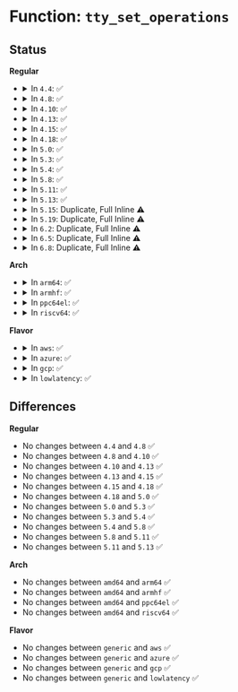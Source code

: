 # Function: <code>tty_set_operations</code>

## Status
<b>Regular</b>
<ul>
<li>
<details>
<summary>In <code>4.4</code>: ✅</summary>

```c
void tty_set_operations(struct tty_driver *driver, const struct tty_operations *op);
```

**Collision:** Unique Global

**Inline:** No

**Transformation:** False

**Instances:**

```
In drivers/tty/tty_io.c (ffffffff814df680)
Location: drivers/tty/tty_io.c:3464
Inline: False
Direct callers:
  - drivers/tty/pty.c:pty_init
  - drivers/tty/pty.c:pty_init
  - drivers/tty/pty.c:pty_init
  - drivers/tty/pty.c:pty_init
  - drivers/tty/vt/vt.c:vty_init
  - drivers/tty/hvc/hvc_console.c:hvc_alloc
  - drivers/tty/serial/serial_core.c:uart_register_driver
  - drivers/tty/serial/kgdb_nmi.c:kgdb_register_nmi_console
  - drivers/char/ttyprintk.c:ttyprintk_init
```
**Symbols:**

```
ffffffff814df680-ffffffff814df692: tty_set_operations (STB_GLOBAL)
```
</details>
</li>
<li>
<details>
<summary>In <code>4.8</code>: ✅</summary>

```c
void tty_set_operations(struct tty_driver *driver, const struct tty_operations *op);
```

**Collision:** Unique Global

**Inline:** No

**Transformation:** False

**Instances:**

```
In drivers/tty/tty_io.c (ffffffff81530750)
Location: drivers/tty/tty_io.c:3460
Inline: False
Direct callers:
  - drivers/tty/pty.c:pty_init
  - drivers/tty/pty.c:pty_init
  - drivers/tty/pty.c:pty_init
  - drivers/tty/pty.c:pty_init
  - drivers/tty/vt/vt.c:vty_init
  - drivers/tty/hvc/hvc_console.c:hvc_alloc
  - drivers/tty/serial/serial_core.c:uart_register_driver
  - drivers/tty/serial/kgdb_nmi.c:kgdb_register_nmi_console
  - drivers/char/ttyprintk.c:ttyprintk_init
```
**Symbols:**

```
ffffffff81530750-ffffffff81530762: tty_set_operations (STB_GLOBAL)
```
</details>
</li>
<li>
<details>
<summary>In <code>4.10</code>: ✅</summary>

```c
void tty_set_operations(struct tty_driver *driver, const struct tty_operations *op);
```

**Collision:** Unique Global

**Inline:** No

**Transformation:** False

**Instances:**

```
In drivers/tty/tty_io.c (ffffffff8155cea0)
Location: drivers/tty/tty_io.c:3460
Inline: False
Direct callers:
  - drivers/tty/pty.c:pty_init
  - drivers/tty/pty.c:pty_init
  - drivers/tty/pty.c:pty_init
  - drivers/tty/pty.c:pty_init
  - drivers/tty/vt/vt.c:vty_init
  - drivers/tty/hvc/hvc_console.c:hvc_alloc
  - drivers/tty/serial/serial_core.c:uart_register_driver
  - drivers/tty/serial/kgdb_nmi.c:kgdb_register_nmi_console
  - drivers/char/ttyprintk.c:ttyprintk_init
```
**Symbols:**

```
ffffffff8155cea0-ffffffff8155ceb2: tty_set_operations (STB_GLOBAL)
```
</details>
</li>
<li>
<details>
<summary>In <code>4.13</code>: ✅</summary>

```c
void tty_set_operations(struct tty_driver *driver, const struct tty_operations *op);
```

**Collision:** Unique Global

**Inline:** No

**Transformation:** False

**Instances:**

```
In drivers/tty/tty_io.c (ffffffff815718b0)
Location: drivers/tty/tty_io.c:3013
Inline: False
Direct callers:
  - drivers/tty/pty.c:pty_init
  - drivers/tty/pty.c:pty_init
  - drivers/tty/pty.c:pty_init
  - drivers/tty/pty.c:pty_init
  - drivers/tty/vt/vt.c:vty_init
  - drivers/tty/hvc/hvc_console.c:hvc_alloc
  - drivers/tty/serial/serial_core.c:uart_register_driver
  - drivers/char/ttyprintk.c:ttyprintk_init
```
**Symbols:**

```
ffffffff815718b0-ffffffff815718c2: tty_set_operations (STB_GLOBAL)
```
</details>
</li>
<li>
<details>
<summary>In <code>4.15</code>: ✅</summary>

```c
void tty_set_operations(struct tty_driver *driver, const struct tty_operations *op);
```

**Collision:** Unique Global

**Inline:** No

**Transformation:** False

**Instances:**

```
In drivers/tty/tty_io.c (ffffffff815d5e10)
Location: drivers/tty/tty_io.c:3120
Inline: False
Direct callers:
  - drivers/tty/pty.c:pty_init
  - drivers/tty/pty.c:pty_init
  - drivers/tty/pty.c:pty_init
  - drivers/tty/pty.c:pty_init
  - drivers/tty/vt/vt.c:vty_init
  - drivers/tty/hvc/hvc_console.c:hvc_alloc
  - drivers/tty/serial/serial_core.c:uart_register_driver
  - drivers/char/ttyprintk.c:ttyprintk_init
  - drivers/usb/host/xhci-dbgtty.c:xhci_dbc_tty_register_driver
```
**Symbols:**

```
ffffffff815d5e10-ffffffff815d5e22: tty_set_operations (STB_GLOBAL)
```
</details>
</li>
<li>
<details>
<summary>In <code>4.18</code>: ✅</summary>

```c
void tty_set_operations(struct tty_driver *driver, const struct tty_operations *op);
```

**Collision:** Unique Global

**Inline:** No

**Transformation:** False

**Instances:**

```
In drivers/tty/tty_io.c (ffffffff8160ef50)
Location: drivers/tty/tty_io.c:3141
Inline: False
Direct callers:
  - drivers/tty/pty.c:pty_init
  - drivers/tty/pty.c:pty_init
  - drivers/tty/pty.c:pty_init
  - drivers/tty/pty.c:pty_init
  - drivers/tty/vt/vt.c:vty_init
  - drivers/tty/hvc/hvc_console.c:hvc_alloc
  - drivers/tty/serial/serial_core.c:uart_register_driver
  - drivers/char/ttyprintk.c:ttyprintk_init
  - drivers/usb/host/xhci-dbgtty.c:xhci_dbc_tty_register_driver
```
**Symbols:**

```
ffffffff8160ef50-ffffffff8160ef62: tty_set_operations (STB_GLOBAL)
```
</details>
</li>
<li>
<details>
<summary>In <code>5.0</code>: ✅</summary>

```c
void tty_set_operations(struct tty_driver *driver, const struct tty_operations *op);
```

**Collision:** Unique Global

**Inline:** No

**Transformation:** False

**Instances:**

```
In drivers/tty/tty_io.c (ffffffff8162bb30)
Location: drivers/tty/tty_io.c:3296
Inline: False
Direct callers:
  - drivers/tty/pty.c:pty_init
  - drivers/tty/pty.c:pty_init
  - drivers/tty/pty.c:pty_init
  - drivers/tty/pty.c:pty_init
  - drivers/tty/vt/vt.c:vty_init
  - drivers/tty/hvc/hvc_console.c:hvc_alloc
  - drivers/tty/serial/serial_core.c:uart_register_driver
  - drivers/char/ttyprintk.c:ttyprintk_init
  - drivers/usb/host/xhci-dbgtty.c:xhci_dbc_tty_register_driver
```
**Symbols:**

```
ffffffff8162bb30-ffffffff8162bb42: tty_set_operations (STB_GLOBAL)
```
</details>
</li>
<li>
<details>
<summary>In <code>5.3</code>: ✅</summary>

```c
void tty_set_operations(struct tty_driver *driver, const struct tty_operations *op);
```

**Collision:** Unique Global

**Inline:** No

**Transformation:** False

**Instances:**

```
In drivers/tty/tty_io.c (ffffffff8165fa60)
Location: drivers/tty/tty_io.c:3300
Inline: False
Direct callers:
  - drivers/tty/pty.c:pty_init
  - drivers/tty/pty.c:pty_init
  - drivers/tty/pty.c:pty_init
  - drivers/tty/pty.c:pty_init
  - drivers/tty/vt/vt.c:vty_init
  - drivers/tty/hvc/hvc_console.c:hvc_alloc
  - drivers/tty/serial/serial_core.c:uart_register_driver
  - drivers/char/ttyprintk.c:ttyprintk_init
  - drivers/usb/host/xhci-dbgtty.c:xhci_dbc_tty_register_driver
```
**Symbols:**

```
ffffffff8165fa60-ffffffff8165fa72: tty_set_operations (STB_GLOBAL)
```
</details>
</li>
<li>
<details>
<summary>In <code>5.4</code>: ✅</summary>

```c
void tty_set_operations(struct tty_driver *driver, const struct tty_operations *op);
```

**Collision:** Unique Global

**Inline:** No

**Transformation:** False

**Instances:**

```
In drivers/tty/tty_io.c (ffffffff81682080)
Location: drivers/tty/tty_io.c:3296
Inline: False
Direct callers:
  - drivers/tty/pty.c:pty_init
  - drivers/tty/pty.c:pty_init
  - drivers/tty/pty.c:pty_init
  - drivers/tty/pty.c:pty_init
  - drivers/tty/vt/vt.c:vty_init
  - drivers/tty/hvc/hvc_console.c:hvc_alloc
  - drivers/tty/serial/serial_core.c:uart_register_driver
  - drivers/char/ttyprintk.c:ttyprintk_init
  - drivers/usb/host/xhci-dbgtty.c:xhci_dbc_tty_register_driver
```
**Symbols:**

```
ffffffff81682080-ffffffff81682092: tty_set_operations (STB_GLOBAL)
```
</details>
</li>
<li>
<details>
<summary>In <code>5.8</code>: ✅</summary>

```c
void tty_set_operations(struct tty_driver *driver, const struct tty_operations *op);
```

**Collision:** Unique Global

**Inline:** No

**Transformation:** False

**Instances:**

```
In drivers/tty/tty_io.c (ffffffff817334e0)
Location: drivers/tty/tty_io.c:3299
Inline: False
Direct callers:
  - drivers/tty/pty.c:unix98_pty_init
  - drivers/tty/pty.c:unix98_pty_init
  - drivers/tty/pty.c:legacy_pty_init
  - drivers/tty/pty.c:legacy_pty_init
  - drivers/tty/vt/vt.c:vty_init
  - drivers/tty/hvc/hvc_console.c:hvc_init
  - drivers/tty/serial/serial_core.c:uart_register_driver
  - drivers/char/ttyprintk.c:ttyprintk_init
  - drivers/usb/host/xhci-dbgtty.c:xhci_dbc_tty_register_driver
```
**Symbols:**

```
ffffffff817334e0-ffffffff817334f2: tty_set_operations (STB_GLOBAL)
```
</details>
</li>
<li>
<details>
<summary>In <code>5.11</code>: ✅</summary>

```c
void tty_set_operations(struct tty_driver *driver, const struct tty_operations *op);
```

**Collision:** Unique Global

**Inline:** No

**Transformation:** False

**Instances:**

```
In drivers/tty/tty_io.c (ffffffff8174f640)
Location: drivers/tty/tty_io.c:3392
Inline: False
Direct callers:
  - drivers/tty/pty.c:unix98_pty_init
  - drivers/tty/pty.c:unix98_pty_init
  - drivers/tty/pty.c:legacy_pty_init
  - drivers/tty/pty.c:legacy_pty_init
  - drivers/tty/vt/vt.c:vty_init
  - drivers/tty/hvc/hvc_console.c:hvc_init
  - drivers/tty/serial/serial_core.c:uart_register_driver
  - drivers/char/ttyprintk.c:ttyprintk_init
  - drivers/usb/host/xhci-dbgtty.c:dbc_tty_init
```
**Symbols:**

```
ffffffff8174f640-ffffffff8174f652: tty_set_operations (STB_GLOBAL)
```
</details>
</li>
<li>
<details>
<summary>In <code>5.13</code>: ✅</summary>

```c
void tty_set_operations(struct tty_driver *driver, const struct tty_operations *op);
```

**Collision:** Unique Global

**Inline:** No

**Transformation:** False

**Instances:**

```
In drivers/tty/tty_io.c (ffffffff817335f0)
Location: drivers/tty/tty_io.c:3441
Inline: False
Direct callers:
  - drivers/tty/pty.c:unix98_pty_init
  - drivers/tty/pty.c:unix98_pty_init
  - drivers/tty/pty.c:legacy_pty_init
  - drivers/tty/pty.c:legacy_pty_init
  - drivers/tty/vt/vt.c:vty_init
  - drivers/tty/hvc/hvc_console.c:hvc_alloc
  - drivers/tty/serial/serial_core.c:uart_register_driver
  - drivers/char/ttyprintk.c:ttyprintk_init
  - drivers/usb/host/xhci-dbgtty.c:xhci_dbc_tty_probe
```
**Symbols:**

```
ffffffff817335f0-ffffffff81733602: tty_set_operations (STB_GLOBAL)
```
</details>
</li>
<li>
<details>
<summary>In <code>5.15</code>: Duplicate, Full Inline ⚠️</summary>

**Collision:** Static Duplication

**Inline:** Full

**Transformation:** False

**Instances:**

```
In drivers/tty/pty.c (ffffffff832f9a46)
Location: include/linux/tty_driver.h:346
Inline: True
Inline callers:
  - drivers/tty/pty.c:unix98_pty_init
  - drivers/tty/pty.c:unix98_pty_init
  - drivers/tty/pty.c:legacy_pty_init
  - drivers/tty/pty.c:legacy_pty_init
```
```
In drivers/tty/vt/vt.c (ffffffff832fa348)
Location: include/linux/tty_driver.h:346
Inline: True
Inline callers:
  - drivers/tty/vt/vt.c:vty_init
```
```
In drivers/tty/hvc/hvc_console.c (ffffffff817d6a67)
Location: include/linux/tty_driver.h:346
Inline: True
Inline callers:
  - drivers/tty/hvc/hvc_console.c:hvc_alloc
```
```
In drivers/tty/serial/serial_core.c (ffffffff817da811)
Location: include/linux/tty_driver.h:346
Inline: True
Inline callers:
  - drivers/tty/serial/serial_core.c:uart_register_driver
```
```
In drivers/tty/serial/kgdb_nmi.c (ffffffff817f05e8)
Location: include/linux/tty_driver.h:346
Inline: True
```
```
In drivers/char/ttyprintk.c (ffffffff832fb7dd)
Location: include/linux/tty_driver.h:346
Inline: True
Inline callers:
  - drivers/char/ttyprintk.c:ttyprintk_init
```
```
In drivers/usb/host/xhci-dbgtty.c (ffffffff819ab858)
Location: include/linux/tty_driver.h:346
Inline: True
Inline callers:
  - drivers/usb/host/xhci-dbgtty.c:xhci_dbc_tty_probe
```
</details>
</li>
<li>
<details>
<summary>In <code>5.19</code>: Duplicate, Full Inline ⚠️</summary>

**Collision:** Static Duplication

**Inline:** Full

**Transformation:** False

**Instances:**

```
In drivers/tty/pty.c (ffffffff834b2268)
Location: include/linux/tty_driver.h:486
Inline: True
Inline callers:
  - drivers/tty/pty.c:unix98_pty_init
  - drivers/tty/pty.c:unix98_pty_init
  - drivers/tty/pty.c:legacy_pty_init
  - drivers/tty/pty.c:legacy_pty_init
```
```
In drivers/tty/vt/vt.c (ffffffff834b2bc1)
Location: include/linux/tty_driver.h:486
Inline: True
Inline callers:
  - drivers/tty/vt/vt.c:vty_init
```
```
In drivers/tty/hvc/hvc_console.c (ffffffff81914b4a)
Location: include/linux/tty_driver.h:486
Inline: True
Inline callers:
  - drivers/tty/hvc/hvc_console.c:hvc_alloc
```
```
In drivers/tty/serial/serial_core.c (ffffffff819195e0)
Location: include/linux/tty_driver.h:486
Inline: True
Inline callers:
  - drivers/tty/serial/serial_core.c:uart_register_driver
```
```
In drivers/tty/serial/kgdb_nmi.c (ffffffff819309a4)
Location: include/linux/tty_driver.h:486
Inline: True
Inline callers:
  - drivers/tty/serial/kgdb_nmi.c:kgdb_register_nmi_console
```
```
In drivers/char/ttyprintk.c (ffffffff834b41f4)
Location: include/linux/tty_driver.h:486
Inline: True
Inline callers:
  - drivers/char/ttyprintk.c:ttyprintk_init
```
```
In drivers/usb/host/xhci-dbgtty.c (ffffffff81b09d06)
Location: include/linux/tty_driver.h:486
Inline: True
Inline callers:
  - drivers/usb/host/xhci-dbgtty.c:dbc_tty_init
```
</details>
</li>
<li>
<details>
<summary>In <code>6.2</code>: Duplicate, Full Inline ⚠️</summary>

**Collision:** Static Duplication

**Inline:** Full

**Transformation:** False

**Instances:**

```
In drivers/tty/pty.c (ffffffff83eec841)
Location: include/linux/tty_driver.h:485
Inline: True
Inline callers:
  - drivers/tty/pty.c:unix98_pty_init
  - drivers/tty/pty.c:unix98_pty_init
  - drivers/tty/pty.c:legacy_pty_init
  - drivers/tty/pty.c:legacy_pty_init
```
```
In drivers/tty/vt/vt.c (ffffffff83eed456)
Location: include/linux/tty_driver.h:485
Inline: True
Inline callers:
  - drivers/tty/vt/vt.c:vty_init
```
```
In drivers/tty/hvc/hvc_console.c (ffffffff81a6fd2a)
Location: include/linux/tty_driver.h:485
Inline: True
Inline callers:
  - drivers/tty/hvc/hvc_console.c:hvc_alloc
```
```
In drivers/tty/serial/serial_core.c (ffffffff81a75080)
Location: include/linux/tty_driver.h:485
Inline: True
Inline callers:
  - drivers/tty/serial/serial_core.c:uart_register_driver
```
```
In drivers/tty/serial/kgdb_nmi.c (ffffffff81a8eed4)
Location: include/linux/tty_driver.h:485
Inline: True
Inline callers:
  - drivers/tty/serial/kgdb_nmi.c:kgdb_register_nmi_console
```
```
In drivers/char/ttyprintk.c (ffffffff83eef1fa)
Location: include/linux/tty_driver.h:485
Inline: True
Inline callers:
  - drivers/char/ttyprintk.c:ttyprintk_init
```
```
In drivers/usb/host/xhci-dbgtty.c (ffffffff81c99b06)
Location: include/linux/tty_driver.h:485
Inline: True
Inline callers:
  - drivers/usb/host/xhci-dbgtty.c:dbc_tty_init
```
</details>
</li>
<li>
<details>
<summary>In <code>6.5</code>: Duplicate, Full Inline ⚠️</summary>

**Collision:** Static Duplication

**Inline:** Full

**Transformation:** False

**Instances:**

```
In drivers/tty/pty.c (ffffffff83712511)
Location: include/linux/tty_driver.h:485
Inline: True
Inline callers:
  - drivers/tty/pty.c:unix98_pty_init
  - drivers/tty/pty.c:unix98_pty_init
  - drivers/tty/pty.c:legacy_pty_init
  - drivers/tty/pty.c:legacy_pty_init
```
```
In drivers/tty/vt/vt.c (ffffffff83713106)
Location: include/linux/tty_driver.h:485
Inline: True
Inline callers:
  - drivers/tty/vt/vt.c:vty_init
```
```
In drivers/tty/hvc/hvc_console.c (ffffffff81aba4d9)
Location: include/linux/tty_driver.h:485
Inline: True
Inline callers:
  - drivers/tty/hvc/hvc_console.c:hvc_alloc
```
```
In drivers/tty/serial/serial_core.c (ffffffff81abf891)
Location: include/linux/tty_driver.h:485
Inline: True
Inline callers:
  - drivers/tty/serial/serial_core.c:uart_register_driver
```
```
In drivers/tty/serial/kgdb_nmi.c (ffffffff81ada684)
Location: include/linux/tty_driver.h:485
Inline: True
Inline callers:
  - drivers/tty/serial/kgdb_nmi.c:kgdb_register_nmi_console
```
```
In drivers/char/ttyprintk.c (ffffffff83714e3a)
Location: include/linux/tty_driver.h:485
Inline: True
Inline callers:
  - drivers/char/ttyprintk.c:ttyprintk_init
```
```
In drivers/usb/host/xhci-dbgtty.c (ffffffff81d00eb6)
Location: include/linux/tty_driver.h:485
Inline: True
Inline callers:
  - drivers/usb/host/xhci-dbgtty.c:dbc_tty_init
```
</details>
</li>
<li>
<details>
<summary>In <code>6.8</code>: Duplicate, Full Inline ⚠️</summary>

**Collision:** Static Duplication

**Inline:** Full

**Transformation:** False

**Instances:**

```
In drivers/tty/pty.c (ffffffff83945f21)
Location: include/linux/tty_driver.h:483
Inline: True
Inline callers:
  - drivers/tty/pty.c:unix98_pty_init
  - drivers/tty/pty.c:unix98_pty_init
  - drivers/tty/pty.c:legacy_pty_init
  - drivers/tty/pty.c:legacy_pty_init
```
```
In drivers/tty/vt/vt.c (ffffffff83946b36)
Location: include/linux/tty_driver.h:483
Inline: True
Inline callers:
  - drivers/tty/vt/vt.c:vty_init
```
```
In drivers/tty/hvc/hvc_console.c (ffffffff81b0d219)
Location: include/linux/tty_driver.h:483
Inline: True
Inline callers:
  - drivers/tty/hvc/hvc_console.c:hvc_alloc
```
```
In drivers/tty/serial/serial_core.c (ffffffff81b126d1)
Location: include/linux/tty_driver.h:483
Inline: True
Inline callers:
  - drivers/tty/serial/serial_core.c:uart_register_driver
```
```
In drivers/tty/serial/kgdb_nmi.c (ffffffff81b2d984)
Location: include/linux/tty_driver.h:483
Inline: True
Inline callers:
  - drivers/tty/serial/kgdb_nmi.c:kgdb_register_nmi_console
```
```
In drivers/char/ttyprintk.c (ffffffff8394889a)
Location: include/linux/tty_driver.h:483
Inline: True
Inline callers:
  - drivers/char/ttyprintk.c:ttyprintk_init
```
```
In drivers/usb/host/xhci-dbgtty.c (ffffffff81db69e6)
Location: include/linux/tty_driver.h:483
Inline: True
Inline callers:
  - drivers/usb/host/xhci-dbgtty.c:dbc_tty_init
```
</details>
</li>
</ul>
<b>Arch</b>
<ul>
<li>
<details>
<summary>In <code>arm64</code>: ✅</summary>

```c
void tty_set_operations(struct tty_driver *driver, const struct tty_operations *op);
```

**Collision:** Unique Global

**Inline:** No

**Transformation:** False

**Instances:**

```
In drivers/tty/tty_io.c (ffff80001084e3a0)
Location: drivers/tty/tty_io.c:3296
Inline: False
Direct callers:
  - drivers/tty/pty.c:pty_init
  - drivers/tty/pty.c:pty_init
  - drivers/tty/pty.c:pty_init
  - drivers/tty/pty.c:pty_init
  - drivers/tty/vt/vt.c:vty_init
  - drivers/tty/hvc/hvc_console.c:hvc_alloc
  - drivers/tty/serial/serial_core.c:uart_register_driver
  - drivers/char/ttyprintk.c:ttyprintk_init
  - drivers/usb/host/xhci-dbgtty.c:xhci_dbc_tty_register_driver
```
**Symbols:**

```
ffff80001084e3a0-ffff80001084e3cc: tty_set_operations (STB_GLOBAL)
```
</details>
</li>
<li>
<details>
<summary>In <code>armhf</code>: ✅</summary>

```c
void tty_set_operations(struct tty_driver *driver, const struct tty_operations *op);
```

**Collision:** Unique Global

**Inline:** No

**Transformation:** False

**Instances:**

```
In drivers/tty/tty_io.c (c095a32c)
Location: drivers/tty/tty_io.c:3296
Inline: False
Direct callers:
  - drivers/tty/pty.c:pty_init
  - drivers/tty/pty.c:pty_init
  - drivers/tty/pty.c:pty_init
  - drivers/tty/pty.c:pty_init
  - drivers/tty/vt/vt.c:vty_init
  - drivers/tty/hvc/hvc_console.c:hvc_alloc
  - drivers/tty/serial/serial_core.c:uart_register_driver
  - drivers/char/ttyprintk.c:ttyprintk_init
  - drivers/usb/host/xhci-dbgtty.c:xhci_dbc_tty_register_driver
```
**Symbols:**

```
c095a32c-c095a348: tty_set_operations (STB_GLOBAL)
```
</details>
</li>
<li>
<details>
<summary>In <code>ppc64el</code>: ✅</summary>

```c
void tty_set_operations(struct tty_driver *driver, const struct tty_operations *op);
```

**Collision:** Unique Global

**Inline:** No

**Transformation:** False

**Instances:**

```
In drivers/tty/tty_io.c (c0000000008ecaf0)
Location: drivers/tty/tty_io.c:3296
Inline: False
Direct callers:
  - drivers/tty/pty.c:pty_init
  - drivers/tty/pty.c:pty_init
  - drivers/tty/pty.c:pty_init
  - drivers/tty/pty.c:pty_init
  - drivers/tty/vt/vt.c:vty_init
  - drivers/tty/hvc/hvsi.c:hvsi_init
  - drivers/tty/hvc/hvc_console.c:hvc_alloc
  - drivers/tty/serial/serial_core.c:uart_register_driver
  - drivers/char/ttyprintk.c:ttyprintk_init
  - drivers/usb/host/xhci-dbgtty.c:xhci_dbc_tty_register_driver
```
**Symbols:**

```
c0000000008ecaf0-c0000000008ecb00: tty_set_operations (STB_GLOBAL)
```
</details>
</li>
<li>
<details>
<summary>In <code>riscv64</code>: ✅</summary>

```c
void tty_set_operations(struct tty_driver *driver, const struct tty_operations *op);
```

**Collision:** Unique Global

**Inline:** No

**Transformation:** False

**Instances:**

```
In drivers/tty/tty_io.c (ffffffe00052ca34)
Location: drivers/tty/tty_io.c:3296
Inline: False
Direct callers:
  - drivers/tty/pty.c:pty_init
  - drivers/tty/pty.c:pty_init
  - drivers/tty/pty.c:pty_init
  - drivers/tty/pty.c:pty_init
  - drivers/tty/vt/vt.c:vty_init
  - drivers/tty/hvc/hvc_console.c:hvc_alloc
  - drivers/tty/serial/serial_core.c:uart_register_driver
  - drivers/char/ttyprintk.c:ttyprintk_init
  - drivers/usb/host/xhci-dbgtty.c:xhci_dbc_tty_register_driver
```
**Symbols:**

```
ffffffe00052ca34-ffffffe00052ca5e: tty_set_operations (STB_GLOBAL)
```
</details>
</li>
</ul>
<b>Flavor</b>
<ul>
<li>
<details>
<summary>In <code>aws</code>: ✅</summary>

```c
void tty_set_operations(struct tty_driver *driver, const struct tty_operations *op);
```

**Collision:** Unique Global

**Inline:** No

**Transformation:** False

**Instances:**

```
In drivers/tty/tty_io.c (ffffffff81647b00)
Location: drivers/tty/tty_io.c:3296
Inline: False
Direct callers:
  - drivers/tty/pty.c:pty_init
  - drivers/tty/pty.c:pty_init
  - drivers/tty/pty.c:pty_init
  - drivers/tty/pty.c:pty_init
  - drivers/tty/vt/vt.c:vty_init
  - drivers/tty/hvc/hvc_console.c:hvc_alloc
  - drivers/tty/serial/serial_core.c:uart_register_driver
  - drivers/char/ttyprintk.c:ttyprintk_init
```
**Symbols:**

```
ffffffff81647b00-ffffffff81647b12: tty_set_operations (STB_GLOBAL)
```
</details>
</li>
<li>
<details>
<summary>In <code>azure</code>: ✅</summary>

```c
void tty_set_operations(struct tty_driver *driver, const struct tty_operations *op);
```

**Collision:** Unique Global

**Inline:** No

**Transformation:** False

**Instances:**

```
In drivers/tty/tty_io.c (ffffffff81627f60)
Location: drivers/tty/tty_io.c:3296
Inline: False
Direct callers:
  - drivers/tty/pty.c:pty_init
  - drivers/tty/pty.c:pty_init
  - drivers/tty/pty.c:pty_init
  - drivers/tty/pty.c:pty_init
  - drivers/tty/vt/vt.c:vty_init
  - drivers/tty/hvc/hvc_console.c:hvc_alloc
  - drivers/tty/serial/serial_core.c:uart_register_driver
  - drivers/char/ttyprintk.c:ttyprintk_init
  - drivers/usb/host/xhci-dbgtty.c:xhci_dbc_tty_register_driver
```
**Symbols:**

```
ffffffff81627f60-ffffffff81627f72: tty_set_operations (STB_GLOBAL)
```
</details>
</li>
<li>
<details>
<summary>In <code>gcp</code>: ✅</summary>

```c
void tty_set_operations(struct tty_driver *driver, const struct tty_operations *op);
```

**Collision:** Unique Global

**Inline:** No

**Transformation:** False

**Instances:**

```
In drivers/tty/tty_io.c (ffffffff81675ec0)
Location: drivers/tty/tty_io.c:3296
Inline: False
Direct callers:
  - drivers/tty/pty.c:pty_init
  - drivers/tty/pty.c:pty_init
  - drivers/tty/pty.c:pty_init
  - drivers/tty/pty.c:pty_init
  - drivers/tty/vt/vt.c:vty_init
  - drivers/tty/hvc/hvc_console.c:hvc_alloc
  - drivers/tty/serial/serial_core.c:uart_register_driver
  - drivers/char/ttyprintk.c:ttyprintk_init
  - drivers/usb/host/xhci-dbgtty.c:xhci_dbc_tty_register_driver
```
**Symbols:**

```
ffffffff81675ec0-ffffffff81675ed2: tty_set_operations (STB_GLOBAL)
```
</details>
</li>
<li>
<details>
<summary>In <code>lowlatency</code>: ✅</summary>

```c
void tty_set_operations(struct tty_driver *driver, const struct tty_operations *op);
```

**Collision:** Unique Global

**Inline:** No

**Transformation:** False

**Instances:**

```
In drivers/tty/tty_io.c (ffffffff81690520)
Location: drivers/tty/tty_io.c:3296
Inline: False
Direct callers:
  - drivers/tty/pty.c:pty_init
  - drivers/tty/pty.c:pty_init
  - drivers/tty/pty.c:pty_init
  - drivers/tty/pty.c:pty_init
  - drivers/tty/vt/vt.c:vty_init
  - drivers/tty/hvc/hvc_console.c:hvc_alloc
  - drivers/tty/serial/serial_core.c:uart_register_driver
  - drivers/char/ttyprintk.c:ttyprintk_init
  - drivers/usb/host/xhci-dbgtty.c:xhci_dbc_tty_register_driver
```
**Symbols:**

```
ffffffff81690520-ffffffff81690532: tty_set_operations (STB_GLOBAL)
```
</details>
</li>
</ul>

## Differences
<b>Regular</b>
<ul>
<li>
No changes between <code>4.4</code> and <code>4.8</code> ✅
</li>
<li>
No changes between <code>4.8</code> and <code>4.10</code> ✅
</li>
<li>
No changes between <code>4.10</code> and <code>4.13</code> ✅
</li>
<li>
No changes between <code>4.13</code> and <code>4.15</code> ✅
</li>
<li>
No changes between <code>4.15</code> and <code>4.18</code> ✅
</li>
<li>
No changes between <code>4.18</code> and <code>5.0</code> ✅
</li>
<li>
No changes between <code>5.0</code> and <code>5.3</code> ✅
</li>
<li>
No changes between <code>5.3</code> and <code>5.4</code> ✅
</li>
<li>
No changes between <code>5.4</code> and <code>5.8</code> ✅
</li>
<li>
No changes between <code>5.8</code> and <code>5.11</code> ✅
</li>
<li>
No changes between <code>5.11</code> and <code>5.13</code> ✅
</li>
</ul>
<b>Arch</b>
<ul>
<li>
No changes between <code>amd64</code> and <code>arm64</code> ✅
</li>
<li>
No changes between <code>amd64</code> and <code>armhf</code> ✅
</li>
<li>
No changes between <code>amd64</code> and <code>ppc64el</code> ✅
</li>
<li>
No changes between <code>amd64</code> and <code>riscv64</code> ✅
</li>
</ul>
<b>Flavor</b>
<ul>
<li>
No changes between <code>generic</code> and <code>aws</code> ✅
</li>
<li>
No changes between <code>generic</code> and <code>azure</code> ✅
</li>
<li>
No changes between <code>generic</code> and <code>gcp</code> ✅
</li>
<li>
No changes between <code>generic</code> and <code>lowlatency</code> ✅
</li>
</ul>
